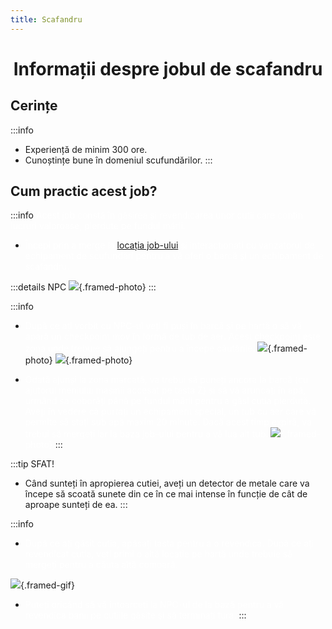 ```yaml
---
title: Scafandru
---
```


<script setup> 
    import KeyIcon from '../.vitepress/components/KeyIcon.vue'
</script>

# <span class="title-font"><center>Informații despre jobul de scafandru</center></span>

## <span class="header-font">Cerințe</span>

:::info
- Experiență de minim 300 ore.
- Cunoștințe bune în domeniul scufundărilor.
:::

## <span class="header-font">Cum practic acest job?</span>

:::info
<span style="color:white">Acest job constă în găsirea și revendicarea unor cutii care conțin lucruri valoroase, pierdute pe fundul mării.</span>

- <span style="color:white">Începi prin a merge la [locația job-ului](/jobs/locatii.html) și interacționați cu vanzatorul de echipament de scufundări pentru a vă oferi o barcă și un echipament de scafandru.</span>

:::details NPC
![](https://i.imgur.com/ac5h5H4.png){.framed-photo}
:::

:::info
- <span style="color:white">După ce ați vorbit cu NPC-ul veți fi puși în barcă și pe hartă o să vă apară un checkpoint mov în formă de tub de aer. Acest checkpoint este zona unde trebuie să ajungeți pentru a începe căutările.</span>
![](https://i.imgur.com/sSxFEVn.png){.framed-photo}
![](https://i.imgur.com/zLtzlxd.png){.framed-photo}

- <span style="color:white">Odată ajunși la zona marcată, va trebui să puneți ancora la barcă (cu ajutorul meniului mașinii accesat pe tasta Z) și să vă aruncați în apă, urmând sa coborâți până pe fundul mării pentru a găsi cutia pierdută. Aveți în vedere că purtați un echipament special, un tub cu aer care vă permite să stați sub apă maxim 20 minute. Dacă acest timp expiră, va trebui să mergeți iar la baza job-ului pentru a vă lua alt tub.
![](https://i.imgur.com/WfziygU.png){.framed-photo}</span>
:::

:::tip SFAT!
- Când sunteți în apropierea cutiei, aveți un detector de metale care va începe să scoată sunete din ce în ce mai intense în funcție de cât de aproape sunteți de ea.
:::

:::info
- <span style="color:white">După ce ați găsit cutia, apăsați tasta <KeyIcon keyType="e"/> pentru a o revendica. După ce ați revendicat cutia, veți primi o altă locație pe hartă unde trebuie să mergeți pentru a căuta altă comoară.</span>

![](https://i.imgur.com/sJsspFG.gif){.framed-gif}

- <span style="color:white">Puteți oricând să vă întoarceți la NPC-ul de la bază pentru a vă revendica banii pe cutiile găsite și să terminați tura.</span>
:::